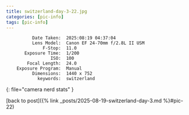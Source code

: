 ```yaml
---
title: switzerland-day-3-22.jpg
categories: [pic-info]
tags: [pic-info]
---
```


```text
          Date Taken:  2025:08:19 04:37:04
          Lens Model:  Canon EF 24-70mm f/2.8L II USM
              F-Stop:  11.0
       Exposure Time:  1/200
                 ISO:  100
        Focal Length:  24.0
    Exposure Program:  Manual
          Dimensions:  1440 x 752
            keywords:  switzerland
```
{: file="camera nerd stats" }

[back to post]({% link _posts/2025-08-19-switzerland-day-3.md %}#pic-22)
